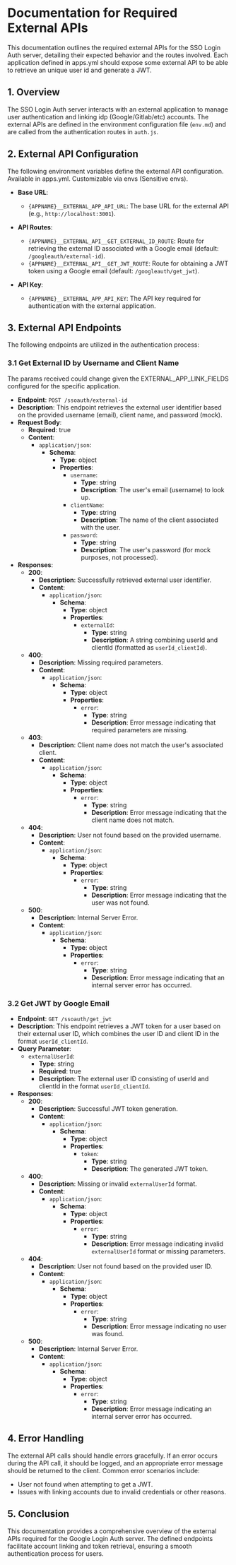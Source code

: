 # Documentation for Required External APIs

This documentation outlines the required external APIs for the SSO Login Auth server, detailing their expected behavior and the routes involved. Each application defined in apps.yml should expose some external API to be able to retrieve an unique user id and generate a JWT.

## 1. Overview

The SSO Login Auth server interacts with an external application to manage user authentication and linking idp (Google/Gitlab/etc) accounts. The external APIs are defined in the environment configuration file (`env.md`) and are called from the authentication routes in `auth.js`.

## 2. External API Configuration

The following environment variables define the external API configuration.
Available in apps.yml. Customizable via envs (Sensitive envs).

- **Base URL**: 
  - `{APPNAME}__EXTERNAL_APP_API_URL`: The base URL for the external API (e.g., `http://localhost:3001`).

- **API Routes**:
  - `{APPNAME}__EXTERNAL_API__GET_EXTERNAL_ID_ROUTE`: Route for retrieving the external ID associated with a Google email (default: `/googleauth/external-id`).
  - `{APPNAME}__EXTERNAL_API__GET_JWT_ROUTE`: Route for obtaining a JWT token using a Google email (default: `/googleauth/get_jwt`).

- **API Key**:
  - `{APPNAME}__EXTERNAL_APP_API_KEY`: The API key required for authentication with the external application.


## 3. External API Endpoints

The following endpoints are utilized in the authentication process:

### 3.1 Get External ID by Username and Client Name

The params received could change given the EXTERNAL_APP_LINK_FIELDS configured for the specific application.

- **Endpoint**: `POST /ssoauth/external-id`
- **Description**: This endpoint retrieves the external user identifier based on the provided username (email), client name, and password (mock).
- **Request Body**: 
  - **Required**: true
  - **Content**: 
    - `application/json`: 
      - **Schema**: 
        - **Type**: object
        - **Properties**: 
          - `username`: 
            - **Type**: string
            - **Description**: The user's email (username) to look up.
          - `clientName`: 
            - **Type**: string
            - **Description**: The name of the client associated with the user.
          - `password`: 
            - **Type**: string
            - **Description**: The user's password (for mock purposes, not processed).
- **Responses**: 
  - **200**: 
    - **Description**: Successfully retrieved external user identifier.
    - **Content**: 
      - `application/json`: 
        - **Schema**: 
          - **Type**: object
          - **Properties**: 
            - `externalId`: 
              - **Type**: string
              - **Description**: A string combining userId and clientId (formatted as `userId_clientId`).
  - **400**: 
    - **Description**: Missing required parameters.
    - **Content**: 
      - `application/json`: 
        - **Schema**: 
          - **Type**: object
          - **Properties**: 
            - `error`: 
              - **Type**: string
              - **Description**: Error message indicating that required parameters are missing.
  - **403**: 
    - **Description**: Client name does not match the user's associated client.
    - **Content**: 
      - `application/json`: 
        - **Schema**: 
          - **Type**: object
          - **Properties**: 
            - `error`: 
              - **Type**: string
              - **Description**: Error message indicating that the client name does not match.
  - **404**: 
    - **Description**: User not found based on the provided username.
    - **Content**: 
      - `application/json`: 
        - **Schema**: 
          - **Type**: object
          - **Properties**: 
            - `error`: 
              - **Type**: string
              - **Description**: Error message indicating that the user was not found.
  - **500**: 
    - **Description**: Internal Server Error.
    - **Content**: 
      - `application/json`: 
        - **Schema**: 
          - **Type**: object
          - **Properties**: 
            - `error`: 
              - **Type**: string
              - **Description**: Error message indicating that an internal server error has occurred.

### 3.2 Get JWT by Google Email

- **Endpoint**: `GET /ssoauth/get_jwt`
- **Description**: This endpoint retrieves a JWT token for a user based on their external user ID, which combines the user ID and client ID in the format `userId_clientId`.
- **Query Parameter**: 
  - `externalUserId`: 
    - **Type**: string
    - **Required**: true
    - **Description**: The external user ID consisting of userId and clientId in the format `userId_clientId`.
- **Responses**: 
  - **200**: 
    - **Description**: Successful JWT token generation.
    - **Content**: 
      - `application/json`: 
        - **Schema**: 
          - **Type**: object
          - **Properties**: 
            - `token`: 
              - **Type**: string
              - **Description**: The generated JWT token.
  - **400**: 
    - **Description**: Missing or invalid `externalUserId` format.
    - **Content**: 
      - `application/json`: 
        - **Schema**: 
          - **Type**: object
          - **Properties**: 
            - `error`: 
              - **Type**: string
              - **Description**: Error message indicating invalid `externalUserId` format or missing parameters.
  - **404**: 
    - **Description**: User not found based on the provided user ID.
    - **Content**: 
      - `application/json`: 
        - **Schema**: 
          - **Type**: object
          - **Properties**: 
            - `error`: 
              - **Type**: string
              - **Description**: Error message indicating no user was found.
  - **500**: 
    - **Description**: Internal Server Error.
    - **Content**: 
      - `application/json`: 
        - **Schema**: 
          - **Type**: object
          - **Properties**: 
            - `error`: 
              - **Type**: string
              - **Description**: Error message indicating an internal server error has occurred.

## 4. Error Handling

The external API calls should handle errors gracefully. If an error occurs during the API call, it should be logged, and an appropriate error message should be returned to the client. Common error scenarios include:

- User not found when attempting to get a JWT.
- Issues with linking accounts due to invalid credentials or other reasons.

## 5. Conclusion

This documentation provides a comprehensive overview of the external APIs required for the Google Login Auth server. The defined endpoints facilitate account linking and token retrieval, ensuring a smooth authentication process for users.